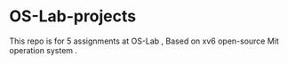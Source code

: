 # OS-Lab-projects
This repo is for 5 assignments at OS-Lab , Based on xv6 open-source Mit operation system . 

